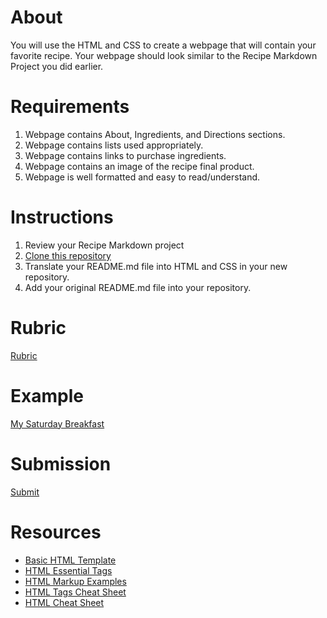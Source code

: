 # About

You will use the HTML and CSS to create a webpage that will contain your favorite recipe. Your webpage should look similar to the Recipe Markdown Project you did earlier.

# Requirements

1. Webpage contains About, Ingredients, and Directions sections.
2. Webpage contains lists used appropriately.
3. Webpage contains links to purchase ingredients.
4. Webpage contains an image of the recipe final product.
5. Webpage is well formatted and easy to read/understand.

# Instructions

1. Review your Recipe Markdown project
2. [Clone this repository](https://github.com/scliff108/html_css_template)
3. Translate your README.md file into HTML and CSS in your new repository.
4. Add your original README.md file into your repository.

# Rubric

[Rubric](./../HTML_Rubric.pdf)

# Example

[My Saturday Breakfast](./My_Saturday_Breakfast/)

# Submission

[Submit](https://airtable.com/shr1LN8AyA548UgRa)

# Resources

- [Basic HTML Template](https://github.com/scliff108/html_css_template)
- [HTML Essential Tags](http://www.simplehtmlguide.com/essential.php)
- [HTML Markup Examples](http://www.simplehtmlguide.com/examplesheet.php)
- [HTML Tags Cheat Sheet](./HTML-Cheat-Sheet.pdf)
- [HTML Cheat Sheet](http://www.simplehtmlguide.com/cheatsheet.php)

